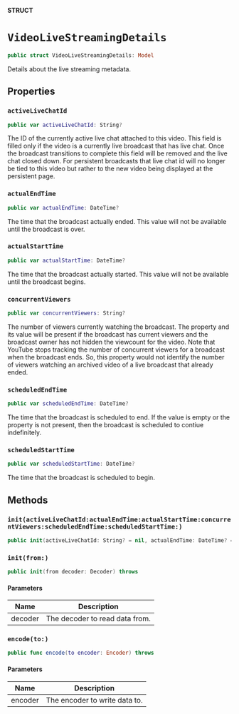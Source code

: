 **STRUCT**

# `VideoLiveStreamingDetails`

```swift
public struct VideoLiveStreamingDetails: Model
```

Details about the live streaming metadata.

## Properties
### `activeLiveChatId`

```swift
public var activeLiveChatId: String?
```

The ID of the currently active live chat attached to this video. This field is filled only if the video is a currently live broadcast that has live chat. Once the broadcast transitions to complete this field will be removed and the live chat closed down. For persistent broadcasts that live chat id will no longer be tied to this video but rather to the new video being displayed at the persistent page.

### `actualEndTime`

```swift
public var actualEndTime: DateTime?
```

The time that the broadcast actually ended. This value will not be available until the broadcast is over.

### `actualStartTime`

```swift
public var actualStartTime: DateTime?
```

The time that the broadcast actually started. This value will not be available until the broadcast begins.

### `concurrentViewers`

```swift
public var concurrentViewers: String?
```

The number of viewers currently watching the broadcast. The property and its value will be present if the broadcast has current viewers and the broadcast owner has not hidden the viewcount for the video. Note that YouTube stops tracking the number of concurrent viewers for a broadcast when the broadcast ends. So, this property would not identify the number of viewers watching an archived video of a live broadcast that already ended.

### `scheduledEndTime`

```swift
public var scheduledEndTime: DateTime?
```

The time that the broadcast is scheduled to end. If the value is empty or the property is not present, then the broadcast is scheduled to contiue indefinitely.

### `scheduledStartTime`

```swift
public var scheduledStartTime: DateTime?
```

The time that the broadcast is scheduled to begin.

## Methods
### `init(activeLiveChatId:actualEndTime:actualStartTime:concurrentViewers:scheduledEndTime:scheduledStartTime:)`

```swift
public init(activeLiveChatId: String? = nil, actualEndTime: DateTime? = nil, actualStartTime: DateTime? = nil, concurrentViewers: String? = nil, scheduledEndTime: DateTime? = nil, scheduledStartTime: DateTime? = nil)
```

### `init(from:)`

```swift
public init(from decoder: Decoder) throws
```

#### Parameters

| Name | Description |
| ---- | ----------- |
| decoder | The decoder to read data from. |

### `encode(to:)`

```swift
public func encode(to encoder: Encoder) throws
```

#### Parameters

| Name | Description |
| ---- | ----------- |
| encoder | The encoder to write data to. |